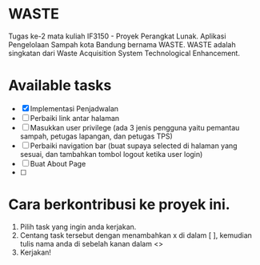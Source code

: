 # WASTE
Tugas ke-2 mata kuliah IF3150 - Proyek Perangkat Lunak.
Aplikasi Pengelolaan Sampah kota Bandung bernama WASTE.
WASTE adalah singkatan dari Waste Acquisition System Technological Enhancement.

# Available tasks
-[x] Implementasi Penjadwalan <Eric>
-[ ] Perbaiki link antar halaman
-[ ] Masukkan user privilege (ada 3 jenis pengguna yaitu pemantau sampah, petugas lapangan, dan petugas TPS)
-[ ] Perbaiki navigation bar (buat supaya selected di halaman yang sesuai, dan tambahkan tombol logout ketika user login)
-[ ] Buat About Page
-[ ] 

# Cara berkontribusi ke proyek ini.
1. Pilih task yang ingin anda kerjakan.
2. Centang task tersebut dengan menambahkan x di dalam [ ], kemudian tulis nama anda di sebelah kanan dalam <>
3. Kerjakan!